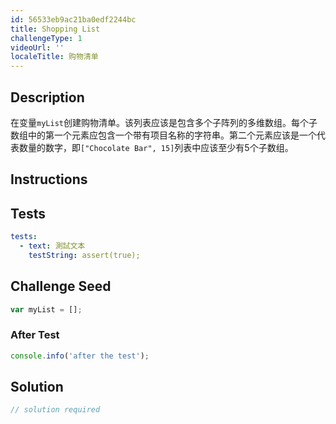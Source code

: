 ```yaml
---
id: 56533eb9ac21ba0edf2244bc
title: Shopping List
challengeType: 1
videoUrl: ''
localeTitle: 购物清单
---
```


## Description
<section id="description">在变量<code>myList</code>创建购物清单。该列表应该是包含多个子阵列的多维数组。每个子数组中的第一个元素应包含一个带有项目名称的字符串。第二个元素应该是一个代表数量的数字，即<code>[&quot;Chocolate Bar&quot;, 15]</code>列表中应该至少有5个子数组。 </section>

## Instructions
<section id="instructions">
</section>

## Tests
<section id='tests'>

```yml
tests:
  - text: 測試文本
    testString: assert(true);

```

</section>

## Challenge Seed
<section id='challengeSeed'>

<div id='js-seed'>

```js
var myList = [];

```

</div>


### After Test
<div id='js-teardown'>

```js
console.info('after the test');
```

</div>

</section>

## Solution
<section id='solution'>

```js
// solution required
```
</section>
